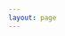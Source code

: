 ```yaml
---
layout: page
---
```


<script setup>
    import { withBase } from 'vitepress';
    if (typeof window !== 'undefined') {
        function injectStyleToShadowRoot(selector, css) {
            const interval = setInterval(() => {
            const el = document.querySelector(selector);
            if (el && el.shadowRoot) {
                clearInterval(interval);
                const style = document.createElement('style');
                style.textContent = css;
                el.shadowRoot.appendChild(style);
            }
            }, 100);
        }

        injectStyleToShadowRoot('eox-chart', `
            input {
                float: left !important;
                padding: 0px !important;
                margin: 0px !important;
                border: none;
            }
        `);
    }
</script>

<style>
eo-dash a[href="https://eox.at"] img{
   display: unset;
   height: 9px;
}
eo-dash .eodash-overlay p {
   bottom: -18px !important;
   left: 70px !important;
}

eox-chart input {
      width: 100% !important;
  height: 100% !important;
  padding: 0px !important;
  margin: 0px !important;

}
</style>

<eo-dash style="height:calc(100dvh - 126px); display: flex; width: 100%" :config="withBase('/configs/firstconfig.js')"/>